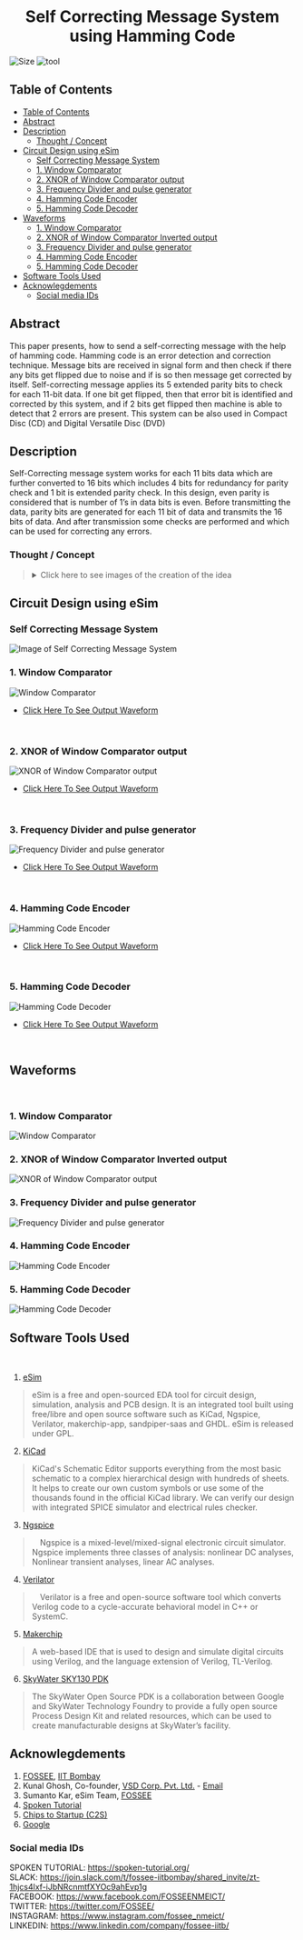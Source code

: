 <h1 align="center"> Self Correcting Message System<br>using Hamming Code </h1>

![Size](https://img.shields.io/github/repo-size/malivinayak/Self-Correcting-Message-System-using-Hamming-Code?color=blue)
![tool](https://img.shields.io/badge/Tools-eSim_&_sky130-28A745)

## Table of Contents
<!-- START doctoc generated TOC please keep comment here to allow auto update -->
<!-- DON'T EDIT THIS SECTION, INSTEAD RE-RUN doctoc TO UPDATE -->

- [Table of Contents](#table-of-contents)
- [Abstract](#abstract)
- [Description](#description)
  - [Thought / Concept](#thought--concept)
- [Circuit Design using eSim](#circuit-design-using-esim)
  - [Self Correcting Message System](#self-correcting-message-system)
  - [1. Window Comparator](#1-window-comparator)
  - [2. XNOR of Window Comparator output](#2-xnor-of-window-comparator-output)
  - [3. Frequency Divider and pulse generator](#3-frequency-divider-and-pulse-generator)
  - [4. Hamming Code Encoder](#4-hamming-code-encoder)
  - [5. Hamming Code Decoder](#5-hamming-code-decoder)
- [Waveforms](#waveforms)
  - [1. Window Comparator](#1-window-comparator-1)
  - [2. XNOR of Window Comparator Inverted output](#2-xnor-of-window-comparator-inverted-output)
  - [3. Frequency Divider and pulse generator](#3-frequency-divider-and-pulse-generator-1)
  - [4. Hamming Code Encoder](#4-hamming-code-encoder-1)
  - [5. Hamming Code Decoder](#5-hamming-code-decoder-1)
- [Software Tools Used](#software-tools-used)
- [Acknowlegdements](#acknowlegdements)
  - [Social media IDs](#social-media-ids)

<!-- END doctoc generated TOC please keep comment here to allow auto update -->

## Abstract
This paper presents, how to send a self-correcting message with the help of hamming code. Hamming code is an error detection and correction technique. Message bits are received in signal form and then check if there any bits get flipped due to noise and if is so then message get corrected by itself. Self-correcting message applies its 5 extended parity bits to check for each 11-bit data. If one bit get flipped, then that error bit is identified and corrected by this system, and if 2 bits get flipped then machine is able to detect that 2 errors are present. This system can be also used in Compact Disc (CD) and Digital Versatile Disc (DVD)

## Description
Self-Correcting message system works for each 11 bits data which are further converted to 16 bits which includes 4 bits for redundancy for parity check and 1 bit is extended parity check. In this design, even parity is considered that is number of 1’s in data bits is even. Before transmitting the data, parity bits are generated for each 11 bit of data and transmits the 16 bits of data. And after transmission some checks are performed and which can be used for correcting any errors. 

### Thought / Concept

> <details>	
> <summary> Click here to see images of the creation of the idea </summary>
> 
> <br>
> 1. <b>Extended Hamming Code Technique for (15+1,11)</b> <br>
> For creation of the algorithm or logic behind the Extended Hamming Code with 11 data bits and 4 parity bit checks on 11 data bits along with 1 one complete parity <b>matrix</b> approach is used
> <br>
>  <br>
> <img src="https://user-images.githubusercontent.com/66154908/194774606-10669579-76a4-459b-8940-5d5f279436c2.png" alt="Extended Hamming Code Technique for (15+1,11)" width="250" align="center">
> 
> <br>
> 
> 2. <b>Circuit Design Approach</b>
> <img align="center" src="https://user-images.githubusercontent.com/66154908/194774616-92ce7ac7-13a1-4ab9-8547-a67554d87fd2.png" alt="ircuit Design Approach" >
> 
> </details>	

## Circuit Design using eSim

### Self Correcting Message System

<img align="center" src="./img/Circuit/Self%20Correcting%20Message%20System.jpg" alt="Image of Self Correcting Message System">

<br>

### 1. Window Comparator

<img align="center" src="./img/Circuit/window%20comparator.jpg" alt="Window Comparator">

- [Click Here To See Output Waveform](#1-window-comparator-1)
<br>

### 2. XNOR of Window Comparator output

<img align="center" src="./img/Circuit/xnor%20of%20WC%20INV%20output.jpg" alt="XNOR of Window Comparator output">

  - [Click Here To See Output Waveform](#2-xnor-of-window-comparator-inverted-output)

<br>

### 3. Frequency Divider and pulse generator

<img align="center" src="./img/Circuit/Freq%20Divider%20and%20pulse%20generator.jpg" alt="Frequency Divider and pulse generator">

  - [Click Here To See Output Waveform](#3-frequency-divider-and-pulse-generator-1)

<br>

### 4. Hamming Code Encoder

<img align="center" src="./img/Circuit/Hamming%20Code%20Encoder.jpg" alt="Hamming Code Encoder">

  - [Click Here To See Output Waveform](#4-hamming-code-encoder-1)

<br>

### 5. Hamming Code Decoder

<img align="center" src="./img/Circuit/Hamming%20Code%20Decoder.jpg" alt="Hamming Code Decoder">

  - [Click Here To See Output Waveform](#5-hamming-code-decoder-1)

<br>


## Waveforms

<br>

### 1. Window Comparator

<img align="center" src="./img/Waveform/window%20comparator.svg" alt="Window Comparator">

<br>

### 2. XNOR of Window Comparator Inverted output

<img align="center" src="./img/Waveform/XNOR%20and%20WC%20INV%20output.svg" alt="XNOR of Window Comparator output">

<br>

### 3. Frequency Divider and pulse generator

<img align="center" src="./img/Waveform/Freq%20Divider%208%20.svg" alt="Frequency Divider and pulse generator">

<br>

### 4. Hamming Code Encoder

<img align="center" src="./img/Waveform/Haming%20Encoder%20Output.svg" alt="Hamming Code Encoder">

<br>

### 5. Hamming Code Decoder

<img align="center" src="./img/Waveform/Haming%20Decoder%20output.svg" alt="Hamming Code Decoder">

<br>



## Software Tools Used

<br>

1. [eSim](https://esim.fossee.in/home) 

> eSim is a free and open-sourced EDA tool for circuit design, simulation, analysis and PCB design. It is an integrated tool built using free/libre and open source software such as KiCad, Ngspice, Verilator, makerchip-app, sandpiper-saas and GHDL. eSim is released under GPL.

2. [KiCad](https://www.kicad.org/)

> KiCad's Schematic Editor supports everything from the most basic schematic to a complex hierarchical design with hundreds of sheets. It helps to create our own custom symbols or use some of the thousands found in the official KiCad library. We can verify our design with integrated SPICE simulator and electrical rules checker.

3. [Ngspice](http://ngspice.sourceforge.net/)

>  Ngspice is a mixed-level/mixed-signal electronic circuit simulator. Ngspice implements three classes of analysis: nonlinear DC analyses, Nonlinear transient analyses, linear AC analyses.
   
4. [Verilator](https://www.veripool.org/verilator/)

>  Verilator is a free and open-source software tool which converts Verilog code to a cycle-accurate behavioral model in C++ or SystemC.
   
5. [Makerchip](https://www.makerchip.com/)
>  A web-based IDE that is used to design and simulate digital circuits using Verilog, and the language extension of Verilog, TL-Verilog.  

6. [SkyWater SKY130 PDK](https://skywater-pdk.rtfd.io/)

> The SkyWater Open Source PDK is a collaboration between Google and SkyWater Technology Foundry to provide a fully open source Process Design Kit and related resources, which can be used to create manufacturable designs at SkyWater’s facility.


## Acknowlegdements
1. [FOSSEE](https://fossee.in/), [IIT Bombay](http://iitb.ac.in/)
2. Kunal Ghosh, Co-founder, [VSD Corp. Pvt. Ltd.](https://www.vlsisystemdesign.com/) - [Email](kunalpghosh@gmail.com)
3. Sumanto Kar, eSim Team, [FOSSEE](https://fossee.in/)
4. [Spoken Tutorial](https://spoken-tutorial.org/)
5. [Chips to Startup (C2S)](https://www.c2s.gov.in/)
6. [Google](https://www.google.co.in/)

### Social media IDs
SPOKEN TUTORIAL: https://spoken-tutorial.org/ \
SLACK: https://join.slack.com/t/fossee-iitbombay/shared_invite/zt-1hjcs4lxf-iJbNRcnmtfXYOc9ahEvp1g \
FACEBOOK: https://www.facebook.com/FOSSEENMEICT/ \
TWITTER: https://twitter.com/FOSSEE/ \
INSTAGRAM: https://www.instagram.com/fossee_nmeict/ \
LINKEDIN: https://www.linkedin.com/company/fossee-iitb/
